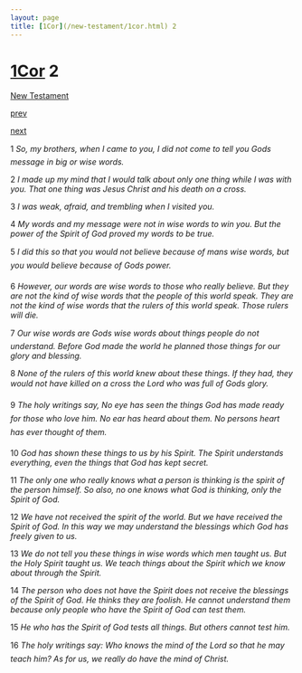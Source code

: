 ```yaml
---
layout: page
title: [1Cor](/new-testament/1cor.html) 2
---
```


# [1Cor](/new-testament/1cor.html) 2

[New Testament](/new-testament.html)


[prev](/new-testament/1cor/1cor-1.html)


[next](/new-testament/1cor/1cor-3.html)

1 _So, my brothers, when I came to you, I did not come to tell you Gods message in big or wise words._

2 _I made up my mind that I would talk about only one thing while I was with you. That one thing was Jesus Christ and his death on a cross._

3 _I was weak, afraid, and trembling when I visited you._

4 _My words and my message were not in wise words to win you. But the power of the Spirit of God proved my words to be true._

5 _I did this so that you would not believe because of mans wise words, but you would believe because of Gods power._

6 _However, our words are wise words to those who really believe. But they are not the kind of wise words that the people of this world speak. They are not the kind of wise words that the rulers of this world speak. Those rulers will die._

7 _Our wise words are Gods wise words about things people do not understand. Before God made the world he planned those things for our glory and blessing._

8 _None of the rulers of this world knew about these things. If they had, they would not have killed on a cross the Lord who was full of Gods glory._

9 _The holy writings say, No eye has seen the things God has made ready for those who love him. No ear has heard about them. No persons heart has ever thought of them._

10 _God has shown these things to us by his Spirit. The Spirit understands everything, even the things that God has kept secret._

11 _The only one who really knows what a person is thinking is the spirit of the person himself. So also, no one knows what God is thinking, only the Spirit of God._

12 _We have not received the spirit of the world. But we have received the Spirit of God. In this way we may understand the blessings which God has freely given to us._

13 _We do not tell you these things in wise words which men taught us. But the Holy Spirit taught us. We teach things about the Spirit which we know about through the Spirit._

14 _The person who does not have the Spirit does not receive the blessings of the Spirit of God. He thinks they are foolish. He cannot understand them because only people who have the Spirit of God can test them._

15 _He who has the Spirit of God tests all things. But others cannot test him._

16 _The holy writings say: Who knows the mind of the Lord so that he may teach him? As for us, we really do have the mind of Christ._

